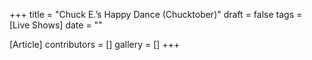 +++
title = "Chuck E.’s Happy Dance (Chucktober)"
draft = false
tags = [Live Shows]
date = ""

[Article]
contributors = []
gallery = []
+++